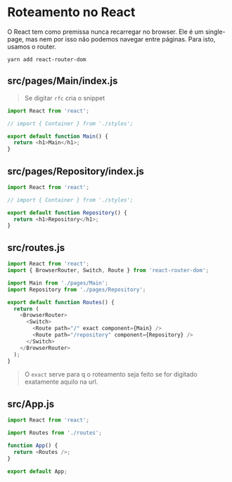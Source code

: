 # Roteamento no React

O React tem como premissa nunca recarregar no browser. Ele é um single-page, mas
nem por isso não podemos navegar entre páginas. Para isto, usamos o router.

`yarn add react-router-dom`

## src/pages/Main/index.js

> Se digitar `rfc` cria o snippet

```javascript
import React from 'react';

// import { Container } from './styles';

export default function Main() {
  return <h1>Main</h1>;
}
```

## src/pages/Repository/index.js

```javascript
import React from 'react';

// import { Container } from './styles';

export default function Repository() {
  return <h1>Repository</h1>;
}
```

## src/routes.js

```javascript
import React from 'react';
import { BrowserRouter, Switch, Route } from 'react-router-dom';

import Main from './pages/Main';
import Repository from './pages/Repository';

export default function Routes() {
  return (
    <BrowserRouter>
      <Switch>
        <Route path="/" exact component={Main} />
        <Route path="/repository" component={Repository} />
      </Switch>
    </BrowserRouter>
  );
}
```

> O `exact` serve para q o roteamento seja feito se for digitado exatamente
> aquilo na url.

## src/App.js

```javascript
import React from 'react';

import Routes from './routes';

function App() {
  return <Routes />;
}

export default App;
```
